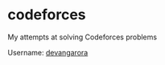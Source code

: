 # codeforces
My attempts at solving Codeforces problems

Username: [devangarora](https://codeforces.com/profile/devangarora)
